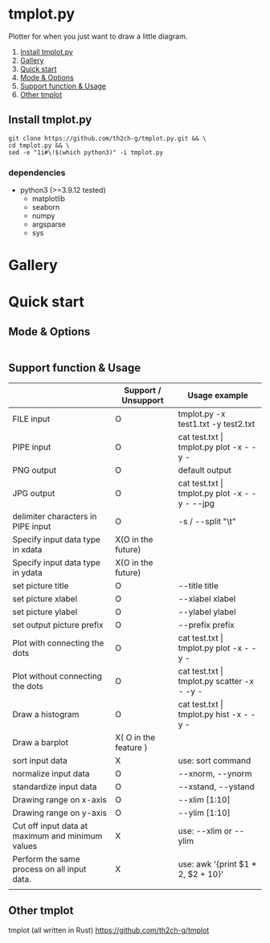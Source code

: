 # tmplot.py

Plotter for when you just want to draw a little diagram.

1. [Install tmplot.py](#anchor1)
1. [Gallery](#anchor2)
1. [Quick start](#anchor3)
1. [Mode & Options](#anchor4)
1. [Support function & Usage](#anchor5)
1. [Other tmplot](#anchor6)


<a id="anchor1"></a>
## Install tmplot.py
~~~
git clone https://github.com/th2ch-g/tmplot.py.git && \
cd tmplot.py && \
sed -e "1i#\!$(which python3)" -i tmplot.py
~~~

### dependencies
- python3 (>=3.9.12 tested)
    - matplotlib
    - seaborn
    - numpy
    - argsparse
    - sys


<a id="anchor2"></a>
# Gallery



<a id="anchor3"></a>
# Quick start



<a id="anchor4"></a>
## Mode & Options
~~~
~~~


<a id="anchor5"></a>
## Support function & Usage

|                                                  | Support / Unsupport   | Usage example                                      |
| ------------------------------------------------ | --------------------- | -------------------------------------------------- |
| FILE input                                       | O                     | tmplot.py -x test1.txt -y test2.txt                |
| PIPE input                                       | O                     | cat test.txt &#124; tmplot.py plot -x - -y -       |
| PNG output                                       | O                     | default output                                     |
| JPG output                                       | O                     | cat test.txt &#124; tmplot.py plot -x - -y - --jpg |
| delimiter characters in PIPE input               | O                     | -s / --split  "\t"                                 |
| Specify input data type in xdata                 | X(O in the future)    |                                                    |
| Specify input data type in ydata                 | X(O in the future)    |                                                    |
| set picture title                                | O                     | --title title                                      |
| set picture xlabel                               | O                     | --xlabel xlabel                                    |
| set picture ylabel                               | O                     | --ylabel ylabel                                    |
| set output picture prefix                        | O                     | --prefix prefix                                    |
| Plot with connecting the dots                    | O                     | cat test.txt &#124; tmplot.py plot -x - -y -       |
| Plot without connecting the dots                 | O                     | cat test.txt &#124; tmplot.py scatter -x - -y -    |
| Draw a histogram                                 | O                     | cat test.txt &#124; tmplot.py hist -x - -y -       |
| Draw a barplot                                   | X( O in the feature ) |                                                    |
| sort input data                                  | X                     | use: sort command                                  |
| normalize input data                             | O                     | --xnorm, --ynorm                                   |
| standardize input data                           | O                     | --xstand, --ystand                                 |
| Drawing range on x-axis                          | O                     | --xlim [1:10]                                      |
| Drawing range on y-axis                          | O                     | --ylim [1:10]                                      |
| Cut off input data at maximum and minimum values | X                     | use: --xlim or --ylim                              |
| Perform the same process on all input data.      | X                     | use: awk '{print $1 * 2, $2 + 10}'                 |
|                                                  |                       |                                                    |


<a id="anchor6"></a>
## Other tmplot
tmplot (all written in Rust) https://github.com/th2ch-g/tmplot


